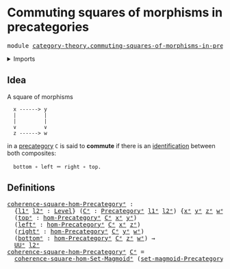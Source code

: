 # Commuting squares of morphisms in precategories

<pre class="Agda"><a id="60" class="Keyword">module</a> <a id="67" href="category-theory.commuting-squares-of-morphisms-in-precategories%25E1%25B5%2589.html" class="Module">category-theory.commuting-squares-of-morphisms-in-precategoriesᵉ</a> <a id="132" class="Keyword">where</a>
</pre>
<details><summary>Imports</summary>

<pre class="Agda"><a id="188" class="Keyword">open</a> <a id="193" class="Keyword">import</a> <a id="200" href="category-theory.commuting-squares-of-morphisms-in-set-magmoids%25E1%25B5%2589.html" class="Module">category-theory.commuting-squares-of-morphisms-in-set-magmoidsᵉ</a>
<a id="264" class="Keyword">open</a> <a id="269" class="Keyword">import</a> <a id="276" href="category-theory.precategories%25E1%25B5%2589.html" class="Module">category-theory.precategoriesᵉ</a>

<a id="308" class="Keyword">open</a> <a id="313" class="Keyword">import</a> <a id="320" href="foundation.universe-levels%25E1%25B5%2589.html" class="Module">foundation.universe-levelsᵉ</a>
</pre>
</details>

## Idea

A square of morphisms

```text
  x ------> y
  |         |
  |         |
  ∨         ∨
  z ------> w
```

in a [precategory](category-theory.precategories.md) `C` is said to **commute**
if there is an [identification](foundation-core.identity-types.md) between both
composites:

```text
  bottom ∘ left ＝ right ∘ top.
```

## Definitions

<pre class="Agda"><a id="coherence-square-hom-Precategoryᵉ"></a><a id="721" href="category-theory.commuting-squares-of-morphisms-in-precategories%25E1%25B5%2589.html#721" class="Function">coherence-square-hom-Precategoryᵉ</a> <a id="755" class="Symbol">:</a>
  <a id="759" class="Symbol">{</a><a id="760" href="category-theory.commuting-squares-of-morphisms-in-precategories%25E1%25B5%2589.html#760" class="Bound">l1ᵉ</a> <a id="764" href="category-theory.commuting-squares-of-morphisms-in-precategories%25E1%25B5%2589.html#764" class="Bound">l2ᵉ</a> <a id="768" class="Symbol">:</a> <a id="770" href="Agda.Primitive.html#742" class="Postulate">Level</a><a id="775" class="Symbol">}</a> <a id="777" class="Symbol">(</a><a id="778" href="category-theory.commuting-squares-of-morphisms-in-precategories%25E1%25B5%2589.html#778" class="Bound">Cᵉ</a> <a id="781" class="Symbol">:</a> <a id="783" href="category-theory.precategories%25E1%25B5%2589.html#3370" class="Function">Precategoryᵉ</a> <a id="796" href="category-theory.commuting-squares-of-morphisms-in-precategories%25E1%25B5%2589.html#760" class="Bound">l1ᵉ</a> <a id="800" href="category-theory.commuting-squares-of-morphisms-in-precategories%25E1%25B5%2589.html#764" class="Bound">l2ᵉ</a><a id="803" class="Symbol">)</a> <a id="805" class="Symbol">{</a><a id="806" href="category-theory.commuting-squares-of-morphisms-in-precategories%25E1%25B5%2589.html#806" class="Bound">xᵉ</a> <a id="809" href="category-theory.commuting-squares-of-morphisms-in-precategories%25E1%25B5%2589.html#809" class="Bound">yᵉ</a> <a id="812" href="category-theory.commuting-squares-of-morphisms-in-precategories%25E1%25B5%2589.html#812" class="Bound">zᵉ</a> <a id="815" href="category-theory.commuting-squares-of-morphisms-in-precategories%25E1%25B5%2589.html#815" class="Bound">wᵉ</a> <a id="818" class="Symbol">:</a> <a id="820" href="category-theory.precategories%25E1%25B5%2589.html#4836" class="Function">obj-Precategoryᵉ</a> <a id="837" href="category-theory.commuting-squares-of-morphisms-in-precategories%25E1%25B5%2589.html#778" class="Bound">Cᵉ</a><a id="839" class="Symbol">}</a>
  <a id="843" class="Symbol">(</a><a id="844" href="category-theory.commuting-squares-of-morphisms-in-precategories%25E1%25B5%2589.html#844" class="Bound">topᵉ</a> <a id="849" class="Symbol">:</a> <a id="851" href="category-theory.precategories%25E1%25B5%2589.html#4999" class="Function">hom-Precategoryᵉ</a> <a id="868" href="category-theory.commuting-squares-of-morphisms-in-precategories%25E1%25B5%2589.html#778" class="Bound">Cᵉ</a> <a id="871" href="category-theory.commuting-squares-of-morphisms-in-precategories%25E1%25B5%2589.html#806" class="Bound">xᵉ</a> <a id="874" href="category-theory.commuting-squares-of-morphisms-in-precategories%25E1%25B5%2589.html#809" class="Bound">yᵉ</a><a id="876" class="Symbol">)</a>
  <a id="880" class="Symbol">(</a><a id="881" href="category-theory.commuting-squares-of-morphisms-in-precategories%25E1%25B5%2589.html#881" class="Bound">leftᵉ</a> <a id="887" class="Symbol">:</a> <a id="889" href="category-theory.precategories%25E1%25B5%2589.html#4999" class="Function">hom-Precategoryᵉ</a> <a id="906" href="category-theory.commuting-squares-of-morphisms-in-precategories%25E1%25B5%2589.html#778" class="Bound">Cᵉ</a> <a id="909" href="category-theory.commuting-squares-of-morphisms-in-precategories%25E1%25B5%2589.html#806" class="Bound">xᵉ</a> <a id="912" href="category-theory.commuting-squares-of-morphisms-in-precategories%25E1%25B5%2589.html#812" class="Bound">zᵉ</a><a id="914" class="Symbol">)</a>
  <a id="918" class="Symbol">(</a><a id="919" href="category-theory.commuting-squares-of-morphisms-in-precategories%25E1%25B5%2589.html#919" class="Bound">rightᵉ</a> <a id="926" class="Symbol">:</a> <a id="928" href="category-theory.precategories%25E1%25B5%2589.html#4999" class="Function">hom-Precategoryᵉ</a> <a id="945" href="category-theory.commuting-squares-of-morphisms-in-precategories%25E1%25B5%2589.html#778" class="Bound">Cᵉ</a> <a id="948" href="category-theory.commuting-squares-of-morphisms-in-precategories%25E1%25B5%2589.html#809" class="Bound">yᵉ</a> <a id="951" href="category-theory.commuting-squares-of-morphisms-in-precategories%25E1%25B5%2589.html#815" class="Bound">wᵉ</a><a id="953" class="Symbol">)</a>
  <a id="957" class="Symbol">(</a><a id="958" href="category-theory.commuting-squares-of-morphisms-in-precategories%25E1%25B5%2589.html#958" class="Bound">bottomᵉ</a> <a id="966" class="Symbol">:</a> <a id="968" href="category-theory.precategories%25E1%25B5%2589.html#4999" class="Function">hom-Precategoryᵉ</a> <a id="985" href="category-theory.commuting-squares-of-morphisms-in-precategories%25E1%25B5%2589.html#778" class="Bound">Cᵉ</a> <a id="988" href="category-theory.commuting-squares-of-morphisms-in-precategories%25E1%25B5%2589.html#812" class="Bound">zᵉ</a> <a id="991" href="category-theory.commuting-squares-of-morphisms-in-precategories%25E1%25B5%2589.html#815" class="Bound">wᵉ</a><a id="993" class="Symbol">)</a> <a id="995" class="Symbol">→</a>
  <a id="999" href="Agda.Primitive.html#429" class="Primitive">UUᵉ</a> <a id="1003" href="category-theory.commuting-squares-of-morphisms-in-precategories%25E1%25B5%2589.html#764" class="Bound">l2ᵉ</a>
<a id="1007" href="category-theory.commuting-squares-of-morphisms-in-precategories%25E1%25B5%2589.html#721" class="Function">coherence-square-hom-Precategoryᵉ</a> <a id="1041" href="category-theory.commuting-squares-of-morphisms-in-precategories%25E1%25B5%2589.html#1041" class="Bound">Cᵉ</a> <a id="1044" class="Symbol">=</a>
  <a id="1048" href="category-theory.commuting-squares-of-morphisms-in-set-magmoids%25E1%25B5%2589.html#680" class="Function">coherence-square-hom-Set-Magmoidᵉ</a> <a id="1082" class="Symbol">(</a><a id="1083" href="category-theory.precategories%25E1%25B5%2589.html#8559" class="Function">set-magmoid-Precategoryᵉ</a> <a id="1108" href="category-theory.commuting-squares-of-morphisms-in-precategories%25E1%25B5%2589.html#1041" class="Bound">Cᵉ</a><a id="1110" class="Symbol">)</a>
</pre>
